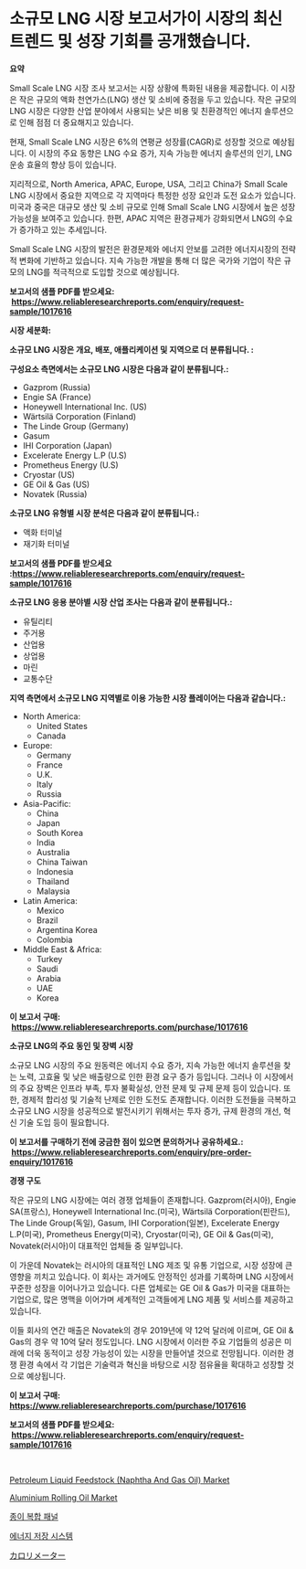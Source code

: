 <p><h1>소규모 LNG 시장 보고서가이 시장의 최신 트렌드 및 성장 기회를 공개했습니다.</h1></p><p><strong>요약</strong></p>
<p><p>Small Scale LNG 시장 조사 보고서는 시장 상황에 특화된 내용을 제공합니다. 이 시장은 작은 규모의 액화 천연가스(LNG) 생산 및 소비에 중점을 두고 있습니다. 작은 규모의 LNG 시장은 다양한 산업 분야에서 사용되는 낮은 비용 및 친환경적인 에너지 솔루션으로 인해 점점 더 중요해지고 있습니다.</p><p>현재, Small Scale LNG 시장은 6%의 연평균 성장률(CAGR)로 성장할 것으로 예상됩니다. 이 시장의 주요 동향은 LNG 수요 증가, 지속 가능한 에너지 솔루션의 인기, LNG 운송 효율의 향상 등이 있습니다.</p><p>지리적으로, North America, APAC, Europe, USA, 그리고 China가 Small Scale LNG 시장에서 중요한 지역으로 각 지역마다 특정한 성장 요인과 도전 요소가 있습니다. 미국과 중국은 대규모 생산 및 소비 규모로 인해 Small Scale LNG 시장에서 높은 성장 가능성을 보여주고 있습니다. 한편, APAC 지역은 환경규제가 강화되면서 LNG의 수요가 증가하고 있는 추세입니다.</p><p>Small Scale LNG 시장의 발전은 환경문제와 에너지 안보를 고려한 에너지시장의 전략적 변화에 기반하고 있습니다. 지속 가능한 개발을 통해 더 많은 국가와 기업이 작은 규모의 LNG를 적극적으로 도입할 것으로 예상됩니다.</p></p>
<p><strong>보고서의 샘플 PDF를 받으세요: &nbsp;<a href="https://www.reliableresearchreports.com/enquiry/request-sample/1017616">https://www.reliableresearchreports.com/enquiry/request-sample/1017616</a></strong></p>
<p><strong>시장 세분화:</strong></p>
<p><strong> 소규모 LNG 시장은 개요, 배포, 애플리케이션 및 지역으로 더 분류됩니다. :</strong></p>
<p><strong>구성요소 측면에서는 소규모 LNG 시장은 다음과 같이 분류됩니다.:</strong></p>
<p><ul><li>Gazprom (Russia)</li><li>Engie SA (France)</li><li>Honeywell International Inc. (US)</li><li>Wärtsilä Corporation (Finland)</li><li>The Linde Group (Germany)</li><li>Gasum</li><li>IHI Corporation (Japan)</li><li>Excelerate Energy L.P (U.S)</li><li>Prometheus Energy (U.S)</li><li>Cryostar (US)</li><li>GE Oil & Gas (US)</li><li>Novatek (Russia)</li></ul></p>
<p><strong> 소규모 LNG 유형별 시장 분석은 다음과 같이 분류됩니다.:</strong></p>
<p><ul><li>액화 터미널</li><li>재기화 터미널</li></ul></p>
<p><strong>보고서의 샘플 PDF를 받으세요 :<a href="https://www.reliableresearchreports.com/enquiry/request-sample/1017616">https://www.reliableresearchreports.com/enquiry/request-sample/1017616</a></strong></p>
<p><strong> 소규모 LNG 응용 분야별 시장 산업 조사는 다음과 같이 분류됩니다.:</strong></p>
<p><ul><li>유틸리티</li><li>주거용</li><li>산업용</li><li>상업용</li><li>마린</li><li>교통수단</li></ul></p>
<p><strong>지역 측면에서 소규모 LNG 지역별로 이용 가능한 시장 플레이어는 다음과 같습니다.:</strong></p>
<p><ul>
    <li>
        North America:
        <ul>
            <li>United States</li>
            <li>Canada</li>
        </ul>
    </li>
    <li>
        Europe:
        <ul>
            <li>Germany</li>
            <li>France</li>
            <li>U.K.</li>
            <li>Italy</li>
            <li>Russia</li>
        </ul>
    </li>
    <li>
        Asia-Pacific:
        <ul>
            <li>China</li>
            <li>Japan</li>
            <li>South Korea</li>
            <li>India</li>
            <li>Australia</li>
            <li>China Taiwan</li>
            <li>Indonesia</li>
            <li>Thailand</li>
            <li>Malaysia</li>
        </ul>
    </li>
    <li>
        Latin America:
        <ul>
            <li>Mexico</li>
            <li>Brazil</li>
            <li>Argentina Korea</li>
            <li>Colombia</li>
        </ul>
    </li>
    <li>
        Middle East & Africa:
        <ul>
            <li>Turkey</li>
            <li>Saudi</li>
            <li>Arabia</li>
            <li>UAE</li>
            <li>Korea</li>
        </ul>
    </li>
    </ul></p>
<p><strong>이 보고서 구매: &nbsp;<a href="https://www.reliableresearchreports.com/purchase/1017616">https://www.reliableresearchreports.com/purchase/1017616</a></strong></p>
<p><strong>소규모 LNG의 주요 동인 및 장벽 시장</strong></p>
<p><p>소규모 LNG 시장의 주요 원동력은 에너지 수요 증가, 지속 가능한 에너지 솔루션을 찾는 노력, 고효율 및 낮은 배출량으로 인한 환경 요구 증가 등입니다. 그러나 이 시장에서의 주요 장벽은 인프라 부족, 투자 불확실성, 안전 문제 및 규제 문제 등이 있습니다. 또한, 경제적 합리성 및 기술적 난제로 인한 도전도 존재합니다. 이러한 도전들을 극복하고 소규모 LNG 시장을 성공적으로 발전시키기 위해서는 투자 증가, 규제 환경의 개선, 혁신 기술 도입 등이 필요합니다.</p></p>
<p><strong>이 보고서를 구매하기 전에 궁금한 점이 있으면 문의하거나 공유하세요.: &nbsp;<a href="https://www.reliableresearchreports.com/enquiry/pre-order-enquiry/1017616">https://www.reliableresearchreports.com/enquiry/pre-order-enquiry/1017616</a></strong></p>
<p><strong>경쟁 구도</strong></p>
<p><p>작은 규모의 LNG 시장에는 여러 경쟁 업체들이 존재합니다. Gazprom(러시아), Engie SA(프랑스), Honeywell International Inc.(미국), Wärtsilä Corporation(핀란드), The Linde Group(독일), Gasum, IHI Corporation(일본), Excelerate Energy L.P(미국), Prometheus Energy(미국), Cryostar(미국), GE Oil & Gas(미국), Novatek(러시아)이 대표적인 업체들 중 일부입니다.</p><p>이 가운데 Novatek는 러시아의 대표적인 LNG 제조 및 유통 기업으로, 시장 성장에 큰 영향을 끼치고 있습니다. 이 회사는 과거에도 안정적인 성과를 기록하며 LNG 시장에서 꾸준한 성장을 이어나가고 있습니다. 다른 업체로는 GE Oil & Gas가 미국을 대표하는 기업으로, 많은 명맥을 이어가며 세계적인 고객들에게 LNG 제품 및 서비스를 제공하고 있습니다.</p><p>이들 회사의 연간 매출은 Novatek의 경우 2019년에 약 12억 달러에 이르며, GE Oil & Gas의 경우 약 10억 달러 정도입니다. LNG 시장에서 이러한 주요 기업들의 성공은 미래에 더욱 동적이고 성장 가능성이 있는 시장을 만들어낼 것으로 전망됩니다. 이러한 경쟁 환경 속에서 각 기업은 기술력과 혁신을 바탕으로 시장 점유율을 확대하고 성장할 것으로 예상됩니다.</p></p>
<p><strong>이 보고서 구매: &nbsp; <a href="https://www.reliableresearchreports.com/purchase/1017616">https://www.reliableresearchreports.com/purchase/1017616</a></strong></p>
<p><strong>보고서의 샘플 PDF를 받으세요: &nbsp;<a href="https://www.reliableresearchreports.com/enquiry/request-sample/1017616">https://www.reliableresearchreports.com/enquiry/request-sample/1017616</a></strong><strong></strong></p>
<p>&nbsp;</p>
<p><p><a href="https://summer-dogwood-3e9.notion.site/Petroleum-Liquid-Feedstock-Naphtha-And-Gas-Oil-Market-Size-and-Growth-Market-Segmentation-Region-00d11127ece74deca2afff7ef626ca48">Petroleum Liquid Feedstock (Naphtha And Gas Oil) Market</a></p><p><a href="https://issuu.com/reportprime-2/docs/aluminium-rolling-oil-market-size-2030.pptx">Aluminium Rolling Oil Market</a></p><p><a href="https://medium.com/@alonsoolds3wq1d81czn8rbol/%EC%A2%85%EC%9D%B4-%EB%B3%B5%ED%95%A9-%ED%8C%A8%EB%84%90-%EC%8B%9C%EC%9E%A5-%EB%8F%99%ED%96%A5-%EB%B0%8F-%EC%8B%9C%EC%9E%A5-%EB%B6%84%EC%84%9D%EC%9D%80-2024-2031%EB%85%84-%EB%8F%99%EC%95%88-%EC%98%88%EC%B8%A1%EB%90%A9%EB%8B%88%EB%8B%A4-86f5052647c1">종이 복합 패널</a></p><p><a href="https://github.com/bunxhcci35271755/Market-Research-Report-List-1/blob/main/9742371189134.md">에너지 저장 시스템</a></p><p><a href="https://github.com/efcvopdgkdx128/Market-Research-Report-List-1/blob/main/9278563189229.md">カロリメーター</a></p></p>